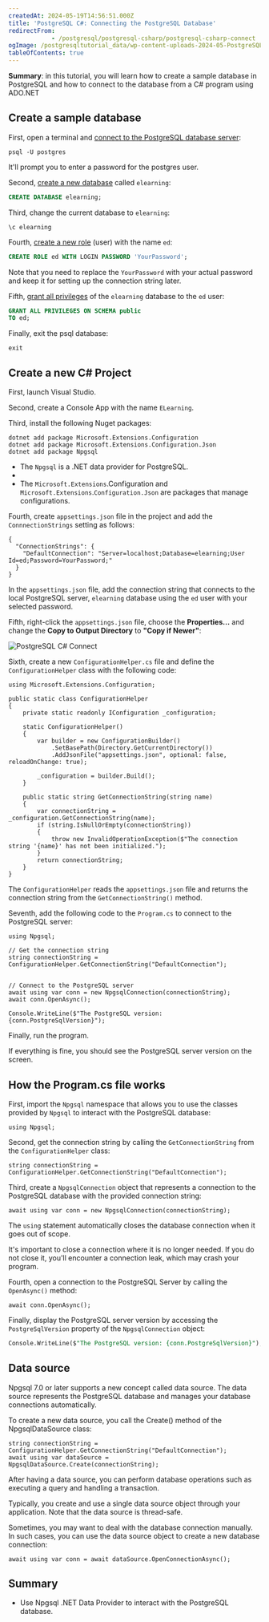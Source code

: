 ```yaml
---
createdAt: 2024-05-19T14:56:51.000Z
title: 'PostgreSQL C#: Connecting the PostgreSQL Database'
redirectFrom: 
            - /postgresql/postgresql-csharp/postgresql-csharp-connect
ogImage: /postgresqltutorial_data/wp-content-uploads-2024-05-PostgreSQL-C-Connect.png
tableOfContents: true
---
```



**Summary**: in this tutorial, you will learn how to create a sample database in PostgreSQL and how to connect to the database from a C# program using ADO.NET

## Create a sample database

First, open a terminal and [connect to the PostgreSQL database server](/postgresql/postgresql-getting-started/connect-to-postgresql-database):

```
psql -U postgres
```

It'll prompt you to enter a password for the postgres user.

Second, [create a new database](/postgresql/postgresql-administration/postgresql-create-database) called `elearning`:

```sql
CREATE DATABASE elearning;
```

Third, change the current database to `elearning`:

```
\c elearning
```

Fourth, [create a new role](/postgresql/postgresql-administration/postgresql-roles) (user) with the name `ed`:

```sql
CREATE ROLE ed WITH LOGIN PASSWORD 'YourPassword';
```

Note that you need to replace the `YourPassword` with your actual password and keep it for setting up the connection string later.

Fifth, [grant all privileges](/postgresql/postgresql-administration/postgresql-grant) of the `elearning` database to the `ed` user:

```sql
GRANT ALL PRIVILEGES ON SCHEMA public
TO ed;
```

Finally, exit the psql database:

```
exit
```

## Create a new C# Project

First, launch Visual Studio.

Second, create a Console App with the name `ELearning`.

Third, install the following Nuget packages:

```
dotnet add package Microsoft.Extensions.Configuration
dotnet add package Microsoft.Extensions.Configuration.Json
dotnet add package Npgsql
```

- The `Npgsql` is a .NET data provider for PostgreSQL.
-
- The `Microsoft.Extensions`.Configuration and `Microsoft.Extensions`.`Configuration.Json` are packages that manage configurations.

Fourth, create `appsettings.json` file in the project and add the `ConnnectionStrings` setting as follows:

```
{
  "ConnectionStrings": {
    "DefaultConnection": "Server=localhost;Database=elearning;User Id=ed;Password=YourPassword;"
  }
}
```

In the `appsettings.json` file, add the connection string that connects to the local PostgreSQL server, `elearning` database using the `ed` user with your selected password.

Fifth, right-click the `appsettings.json` file, choose the **Properties...** and change the **Copy to Output Directory** to **"Copy if Newer"**:

![PostgreSQL C# Connect](/postgresqltutorial_data/wp-content-uploads-2024-05-PostgreSQL-C-Connect.png)

Sixth, create a new `ConfigurationHelper.cs` file and define the `ConfigurationHelper` class with the following code:

```
using Microsoft.Extensions.Configuration;

public static class ConfigurationHelper
{
    private static readonly IConfiguration _configuration;

    static ConfigurationHelper()
    {
        var builder = new ConfigurationBuilder()
            .SetBasePath(Directory.GetCurrentDirectory())
            .AddJsonFile("appsettings.json", optional: false, reloadOnChange: true);

        _configuration = builder.Build();
    }

    public static string GetConnectionString(string name)
    {
        var connectionString = _configuration.GetConnectionString(name);
        if (string.IsNullOrEmpty(connectionString))
        {
            throw new InvalidOperationException($"The connection string '{name}' has not been initialized.");
        }
        return connectionString;
    }
}
```

The `ConfigurationHelper` reads the `appsettings.json` file and returns the connection string from the `GetConnectionString()` method.

Seventh, add the following code to the `Program.cs` to connect to the PostgreSQL server:

```
using Npgsql;

// Get the connection string
string connectionString = ConfigurationHelper.GetConnectionString("DefaultConnection");


// Connect to the PostgreSQL server
await using var conn = new NpgsqlConnection(connectionString);
await conn.OpenAsync();

Console.WriteLine($"The PostgreSQL version: {conn.PostgreSqlVersion}");
```

Finally, run the program.

If everything is fine, you should see the PostgreSQL server version on the screen.

## How the Program.cs file works

First, import the `Npgsql` namespace that allows you to use the classes provided by `Npgsql` to interact with the PostgreSQL database:

```
using Npgsql;
```

Second, get the connection string by calling the `GetConnectionString` from the `ConfigurationHelper` class:

```
string connectionString = ConfigurationHelper.GetConnectionString("DefaultConnection");
```

Third, create a `NpgsqlConnection` object that represents a connection to the PostgreSQL database with the provided connection string:

```
await using var conn = new NpgsqlConnection(connectionString);
```

The `using` statement automatically closes the database connection when it goes out of scope.

It's important to close a connection where it is no longer needed. If you do not close it, you'll encounter a connection leak, which may crash your program.

Fourth, open a connection to the PostgreSQL Server by calling the `OpenAsync()` method:

```
await conn.OpenAsync();
```

Finally, display the PostgreSQL server version by accessing the `PostgreSqlVersion` property of the `NpgsqlConnection` object:

```sql
Console.WriteLine($"The PostgreSQL version: {conn.PostgreSqlVersion}");
```

## Data source

Npgsql 7.0 or later supports a new concept called data source. The data source represents the PostgreSQL database and manages your database connections automatically.

To create a new data source, you call the Create() method of the NpgsqlDataSource class:

```
string connectionString = ConfigurationHelper.GetConnectionString("DefaultConnection");
await using var dataSource = NpgsqlDataSource.Create(connectionString);
```

After having a data source, you can perform database operations such as executing a query and handling a transaction.

Typically, you create and use a single data source object through your application. Note that the data source is thread-safe.

Sometimes, you may want to deal with the database connection manually. In such cases, you can use the data source object to create a new database connection:

```
await using var conn = await dataSource.OpenConnectionAsync();
```

## Summary

- Use Npgsql .NET Data Provider to interact with the PostgreSQL database.
